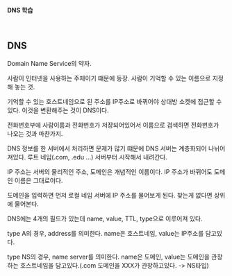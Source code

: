 **DNS 학습**

<br>

## DNS

Domain Name Service의 약자.

사람이 인터넷을 사용하는 주체이기 떄문에 등장. 사람이 기억할 수 있는 이름으로 지정해 놓는 것.

기억할 수 있는 호스트네임으로 된 주소를 IP주소로 바뀌어야 상대방 소켓에 접근할 수 있다. 이것을 변환해주는 것이 DNS이다.

전화번호부에 사람이름과 전화번호가 저장되어있어서 이름으로 검색하면 전화번호가 나오는 것과 마찬가지.

DNS 정보를 한 서버에서 처리하면 문제가 많기 떄문에 DNS 서버는 계층화되어 나뉘어져있다. 루트 네임(.com, .edu ...) 서버부터 시작해서 내려간다.

IP 주소는 서버의 물리적인 주소, 도메인은 개념적인 이름이다. IP 주소가 바뀌어도 도메인 이름은 그대로이다.

도메인을 입력하면 먼저 로컬 네임 서버에 IP 주소를 물어보게 된다. 찾는게 없다면 상위에 물어본다.

DNS에는 4개의 필드가 있는데 name, value, TTL, type으로 이루어져 있다.

type A의 경우, address를 의미한다. name은 호스트네임, value는 IP주소를 담고있다.

type NS의 경우, name server를 의미한다. name은 도메인, value는 도메인을 관장하는 호스트네임을 담고있다.(.com 도메인을 XXX가 관장하고있다. -> NS타입)
